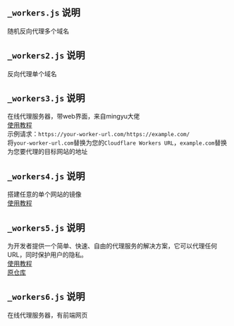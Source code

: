 ## `_workers.js` 说明
随机反向代理多个域名  

## `_workers2.js` 说明
反向代理单个域名

## `_workers3.js` 说明
在线代理服务器，带web界面，来自mingyu大佬  
[使用教程](https://github.com/ymyuuu/Cloudflare-Workers-Proxy/blob/main/README.md)  
示例请求：`https://your-worker-url.com/https://example.com/`  
将`your-worker-url.com`替换为您的`Cloudflare Workers URL`，`example.com`替换为您要代理的目标网站的地址  

## `_workers4.js` 说明
搭建任意的单个网站的镜像  
[使用教程](https://xiaowangye.org/posts/using-cloudflare-worker-proxy-github)  

## `_workers5.js` 说明
为开发者提供一个简单、快速、自由的代理服务的解决方案，它可以代理任何 URL，同时保护用户的隐私。  
[使用教程](https://github.com/xixu-me/Proxy-Everything/blob/main/README_ZH.md)  
[原仓库](https://github.com/xixu-me/Proxy-Everything) 

## `_workers6.js` 说明
在线代理服务器，有前端网页
